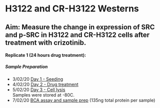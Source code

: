 # H3122 and CR-H3122 Westerns
## Aim: Measure the change in expression of SRC and p-SRC in H3122 and CR-H3122 cells after treatment with crizotinib.

#### Replicate 1 (24 hours drug treatment):

##### Sample Preparation
* 3/02/20 [Day 1 - Seeding](../Daily_lab_book/LB_20-02-03.md)
* 4/02/20 [Day 2 - Drug treatment](../Daily_lab_book/LB_20-02-04.md)
* 5/02/20 [Day 3 - Cell lysis](../Daily_lab_book/LB_20-02-05.md)\
Samples were stored at -80C.
* 7/02/20 [BCA assay and sample prep](../Daily_lab_book/LB_20-02-07.md) (135ng total protein per sample)
